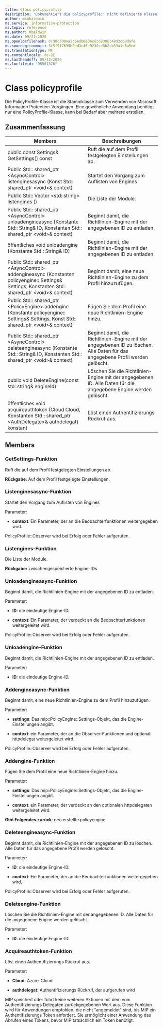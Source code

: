 ```yaml
---
title: Class policyprofile
description: 'Dokumentiert die policyprofile:: nicht definierte Klasse des Microsoft Information Protection (MIP) SDK.'
author: msmbaldwin
ms.service: information-protection
ms.topic: reference
ms.author: mbaldwin
ms.date: 09/21/2020
ms.openlocfilehash: 0cd8c300aa2c6edb0e06c6cd8306c48d2cb8dafa
ms.sourcegitcommit: 3f5f9f7695b9ed3c45e9230cd8b8cb39a1c5a5ed
ms.translationtype: MT
ms.contentlocale: de-DE
ms.lasthandoff: 09/23/2020
ms.locfileid: "95567376"
---
```

# <a name="class-policyprofile"></a>Class policyprofile 
Die PolicyProfile-Klasse ist die Stammklasse zum Verwenden von Microsoft Information Protection-Vorgängen. Eine gewöhnliche Anwendung benötigt nur eine PolicyProfile-Klasse, kann bei Bedarf aber mehrere erstellen.
  
## <a name="summary"></a>Zusammenfassung
 Members                        | Beschreibungen                                
--------------------------------|---------------------------------------------
public const Settings& GetSettings() const  |  Ruft die auf dem Profil festgelegten Einstellungen ab.
Public Std:: shared_ptr \<AsyncControl\> listenginesasync (Konst Std:: shared_ptr \<void\>& context)  |  Startet den Vorgang zum Auflisten von Engines
Public Std:: Vector \<std::string\> listengines ()  |  Die Liste der Module.
Public Std:: shared_ptr \<AsyncControl\> unloadengineasync (Konstante Std:: String& ID, Konstanten Std:: shared_ptr \<void\>& context)  |  Beginnt damit, die Richtlinien-Engine mit der angegebenen ID zu entladen.
öffentliches void unloadengine (Konstante Std:: String& ID)  |  Beginnt damit, die Richtlinien-Engine mit der angegebenen ID zu entladen.
Public Std:: shared_ptr \<AsyncControl\> addengineasync (Konstanten policyengine:: Settings& Settings, Konstanten Std:: shared_ptr \<void\>& context)  |  Beginnt damit, eine neue Richtlinien-Engine zu dem Profil hinzuzufügen.
Public Std:: shared_ptr \<PolicyEngine\> addengine (Konstante policyengine:: Settings& Settings, Konst Std:: shared_ptr \<void\>& context)  |  Fügen Sie dem Profil eine neue Richtlinien-Engine hinzu.
Public Std:: shared_ptr \<AsyncControl\> deleteengineasync (Konstante Std:: String& ID, Konstanten Std:: shared_ptr \<void\>& context)  |  Beginnt damit, die Richtlinien-Engine mit der angegebenen ID zu löschen. Alle Daten für das angegebene Profil werden gelöscht.
public void DeleteEngine(const std::string& engineId)  |  Löschen Sie die Richtlinien-Engine mit der angegebenen ID. Alle Daten für die angegebene Engine werden gelöscht.
öffentliches void acquireauthtoken (Cloud Cloud, Konstanten Std:: shared_ptr \<AuthDelegate\>& authdelegat) konstant  |  Löst einen Authentifizierungs Rückruf aus.
  
## <a name="members"></a>Members
  
### <a name="getsettings-function"></a>GetSettings-Funktion
Ruft die auf dem Profil festgelegten Einstellungen ab.

  
**Rückgabe**: Auf dem Profil festgelegte Einstellungen.
  
### <a name="listenginesasync-function"></a>Listenginesasync-Funktion
Startet den Vorgang zum Auflisten von Engines

Parameter:  
* **context**: Ein Parameter, der an die Beobachterfunktionen weitergegeben wird. 


PolicyProfile::Observer wird bei Erfolg oder Fehler aufgerufen.
  
### <a name="listengines-function"></a>Listengines-Funktion
Die Liste der Module.

  
**Rückgabe:** zwischengespeicherte Engine-IDs
  
### <a name="unloadengineasync-function"></a>Unloadengineasync-Funktion
Beginnt damit, die Richtlinien-Engine mit der angegebenen ID zu entladen.

Parameter:  
* **ID**: die eindeutige Engine-ID. 


* **context**: Ein Parameter, der verdeckt an die Beobachterfunktionen weitergeleitet wird. 


PolicyProfile::Observer wird bei Erfolg oder Fehler aufgerufen.
  
### <a name="unloadengine-function"></a>Unloadengine-Funktion
Beginnt damit, die Richtlinien-Engine mit der angegebenen ID zu entladen.

Parameter:  
* **ID**: die eindeutige Engine-ID.


  
### <a name="addengineasync-function"></a>Addengineasync-Funktion
Beginnt damit, eine neue Richtlinien-Engine zu dem Profil hinzuzufügen.

Parameter:  
* **settings**: Das mip::PolicyEngine::Settings-Objekt, das die Engine-Einstellungen angibt. 


* **context**: ein Parameter, der an die Observer-Funktionen und optional httpdelegat weitergeleitet wird. 


PolicyProfile::Observer wird bei Erfolg oder Fehler aufgerufen.
  
### <a name="addengine-function"></a>Addengine-Funktion
Fügen Sie dem Profil eine neue Richtlinien-Engine hinzu.

Parameter:  
* **settings**: Das mip::PolicyEngine::Settings-Objekt, das die Engine-Einstellungen angibt. 


* **context**: ein Parameter, der verdeckt an den optionalen httpdelegaten weitergeleitet wird.



  
**Gibt Folgendes zurück**: neu erstellte policyengine
  
### <a name="deleteengineasync-function"></a>Deleteengineasync-Funktion
Beginnt damit, die Richtlinien-Engine mit der angegebenen ID zu löschen. Alle Daten für das angegebene Profil werden gelöscht.

Parameter:  
* **ID**: die eindeutige Engine-ID. 


* **context**: Ein Parameter, der an die Beobachterfunktionen weitergegeben wird. 


PolicyProfile::Observer wird bei Erfolg oder Fehler aufgerufen.
  
### <a name="deleteengine-function"></a>Deleteengine-Funktion
Löschen Sie die Richtlinien-Engine mit der angegebenen ID. Alle Daten für die angegebene Engine werden gelöscht.

Parameter:  
* **ID**: die eindeutige Engine-ID.


  
### <a name="acquireauthtoken-function"></a>Acquireauthtoken-Funktion
Löst einen Authentifizierungs Rückruf aus.

Parameter:  
* **Cloud**: Azure-Cloud 


* **authdelegat**: Authentifizierungs Rückruf, der aufgerufen wird


MIP speichert oder führt keine weiteren Aktionen mit dem vom Authentifizierungs Delegaten zurückgegebenen Wert aus. Diese Funktion wird für Anwendungen empfohlen, die nicht "angemeldet" sind, bis MIP ein Authentifizierungs Token anfordert. Sie ermöglicht einer Anwendung das Abrufen eines Tokens, bevor MIP tatsächlich ein Token benötigt.